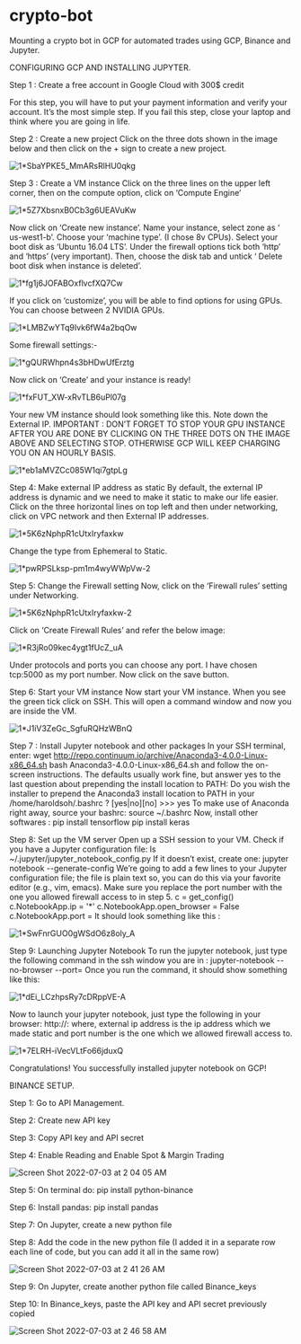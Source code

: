 # crypto-bot
Mounting a crypto bot in GCP for automated trades using GCP, Binance and Jupyter.

CONFIGURING GCP AND INSTALLING JUPYTER.

Step 1 : Create a free account in Google Cloud with 300$ credit


For this step, you will have to put your payment information and verify your account. It’s the most simple step. If you fail this step, close your laptop and think where you are going in life.

Step 2 : Create a new project
Click on the three dots shown in the image below and then click on the + sign to create a new project.

![1*SbaYPKE5_MmARsRlHU0qkg](https://user-images.githubusercontent.com/12050212/177019065-fe9dd8f1-19db-4761-abd6-03f6ba88d441.png)


Step 3 : Create a VM instance
Click on the three lines on the upper left corner, then on the compute option, click on ‘Compute Engine’

![1*5Z7XbsnxB0Cb3g6UEAVuKw](https://user-images.githubusercontent.com/12050212/177019081-5ff22c31-07fd-41fd-b908-975f380c47f7.png)

Now click on ‘Create new instance’. Name your instance, select zone as ‘ us-west1-b’. Choose your ‘machine type’. (I chose 8v CPUs).
Select your boot disk as ‘Ubuntu 16.04 LTS’. Under the firewall options tick both ‘http’ and ‘https’ (very important). Then, choose the disk tab and untick ‘ Delete boot disk when instance is deleted’.

![1*fg1j6JOFABOxflvcfXQ7Cw](https://user-images.githubusercontent.com/12050212/177019110-90618697-c393-432a-87c1-cbcff00f14a0.png)


If you click on ‘customize’, you will be able to find options for using GPUs. You can choose between 2 NVIDIA GPUs.

![1*LMBZwYTq9Ivk6fW4a2bqOw](https://user-images.githubusercontent.com/12050212/177019116-625ca1a9-466d-45dc-9dfb-10739f7b6461.png)


Some firewall settings:-

![1*gQURWhpn4s3bHDwUfErztg](https://user-images.githubusercontent.com/12050212/177019129-1082d3a6-1ad3-4893-b843-af2a39f10833.png)

Now click on ‘Create’ and your instance is ready!

![1*fxFUT_XW-xRvTLB6uPl07g](https://user-images.githubusercontent.com/12050212/177019134-3dca9f12-42b9-4f17-8f92-d09fc0f2a87d.png)

Your new VM instance should look something like this. Note down the External IP.
IMPORTANT : DON’T FORGET TO STOP YOUR GPU INSTANCE AFTER YOU ARE DONE BY CLICKING ON THE THREE DOTS ON THE IMAGE ABOVE AND SELECTING STOP. OTHERWISE GCP WILL KEEP CHARGING YOU ON AN HOURLY BASIS.

![1*eb1aMVZCc085W1qi7gtpLg](https://user-images.githubusercontent.com/12050212/177019142-24a55363-f123-4310-8126-ece18bb2e7d9.png)

Step 4: Make external IP address as static
By default, the external IP address is dynamic and we need to make it static to make our life easier. Click on the three horizontal lines on top left and then under networking, click on VPC network and then External IP addresses.

![1*5K6zNphpR1cUtxIryfaxkw](https://user-images.githubusercontent.com/12050212/177019146-28400e70-7d18-48ad-a0e2-6d828af29604.png)

Change the type from Ephemeral to Static.

![1*pwRPSLksp-pm1m4wyWWpVw-2](https://user-images.githubusercontent.com/12050212/177019159-7b03efdd-cb24-4d4f-83da-9df4c911ef69.png)

Step 5: Change the Firewall setting
Now, click on the ‘Firewall rules’ setting under Networking.

![1*5K6zNphpR1cUtxIryfaxkw-2](https://user-images.githubusercontent.com/12050212/177019166-d7c7543e-48d7-4702-b61a-08fd53e2bdbd.png)

Click on ‘Create Firewall Rules’ and refer the below image:

![1*R3jRo09kec4ygt1fUcZ_uA](https://user-images.githubusercontent.com/12050212/177019175-dce8dced-9ab8-4e46-b07b-c906d47e2e79.png)

Under protocols and ports you can choose any port. I have chosen tcp:5000 as my port number. Now click on the save button.

Step 6: Start your VM instance
Now start your VM instance. When you see the green tick click on SSH. This will open a command window and now you are inside the VM.

![1*J1iV3ZeGc_SgfuRQHzWBnQ](https://user-images.githubusercontent.com/12050212/177019181-d9e8649b-7f61-4bdb-9939-7d648ed70928.png)

Step 7 : Install Jupyter notebook and other packages
In your SSH terminal, enter:
wget http://repo.continuum.io/archive/Anaconda3-4.0.0-Linux-x86_64.sh
bash Anaconda3-4.0.0-Linux-x86_64.sh
and follow the on-screen instructions. The defaults usually work fine, but answer yes to the last question about prepending the install location to PATH:
Do you wish the installer to prepend the 
Anaconda3 install location to PATH 
in your /home/haroldsoh/.bashrc ? 
[yes|no][no] >>> yes
To make use of Anaconda right away, source your bashrc:
source ~/.bashrc
Now, install other softwares :
pip install tensorflow
pip install keras

Step 8: Set up the VM server
Open up a SSH session to your VM. Check if you have a Jupyter configuration file:
ls ~/.jupyter/jupyter_notebook_config.py
If it doesn’t exist, create one:
jupyter notebook --generate-config
We’re going to add a few lines to your Jupyter configuration file; the file is plain text so, you can do this via your favorite editor (e.g., vim, emacs). Make sure you replace the port number with the one you allowed firewall access to in step 5.
c = get_config()
c.NotebookApp.ip = '*'
c.NotebookApp.open_browser = False
c.NotebookApp.port = <Port Number>
It should look something like this :
  
![1*SwFnrGUO0gWSdO6z8oly_A](https://user-images.githubusercontent.com/12050212/177019194-d01f5be7-5fbc-4e7d-a0ed-b5d4432cbb78.png)

Step 9: Launching Jupyter Notebook
To run the jupyter notebook, just type the following command in the ssh window you are in :
jupyter-notebook --no-browser --port=<PORT-NUMBER>
Once you run the command, it should show something like this:
  
![1*dEi_LCzhpsRy7cDRppVE-A](https://user-images.githubusercontent.com/12050212/177019201-a737ac06-907b-423a-83e2-a0491a4bc02f.png)

Now to launch your jupyter notebook, just type the following in your browser:
http://<External Static IP Address>:<Port Number>
where, external ip address is the ip address which we made static and port number is the one which we allowed firewall access to.
  
![1*7ELRH-iVecVLtFo66jduxQ](https://user-images.githubusercontent.com/12050212/177019213-1d6414d2-7fee-4443-912f-55d28e3e7a39.png)

Congratulations! You successfully installed jupyter notebook on GCP!
  
BINANCE SETUP.

Step 1: Go to API Management.
  
Step 2: Create new API key

Step 3: Copy API key and API secret

Step 4: Enable Reading and Enable Spot & Margin Trading
  
![Screen Shot 2022-07-03 at 2 04 05 AM](https://user-images.githubusercontent.com/12050212/177027342-4b07e20c-a525-4ac8-8234-939bdf61b066.png)

Step 5: On terminal do: pip install python-binance

Step 6: Install pandas: pip install pandas

Step 7: On Jupyter, create a new python file

Step 8: Add the code in the new python file (I added it in a separate row each line of code, but you can add it all in the same row)

  ![Screen Shot 2022-07-03 at 2 41 26 AM](https://user-images.githubusercontent.com/12050212/177028353-0ec8419f-dfd3-4bd1-b4c4-922a83b6ddb5.png)
  
Step 9: On Jupyter, create another python file called Binance_keys
 
Step 10: In Binance_keys, paste the API key and API secret previously copied
 
![Screen Shot 2022-07-03 at 2 46 58 AM](https://user-images.githubusercontent.com/12050212/177028461-8be14e68-e11b-4e9e-925c-46217e870f43.png)

